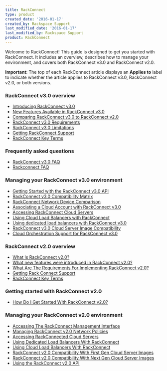 ```yaml
---
title: RackConnect
type: product
created_date: '2016-01-17'
created_by: Rackspace Support
last_modified_date: '2016-01-17'
last_modified_by: Rackspace Support
product: RackConnect
---
```


Welcome to RackConnect! This guide is designed to get you started with
RackConnect. It includes an overview, describes how to manage your
environment, and covers both RackConnect v3.0 and RackConnect v2.0.

**Important**: The top of each RackConnect article displays an **Applies
to** label to indicate whether the article applies to RackConnect v3.0,
RackConnect v2.0, or both versions.

###  RackConnect v3.0 overview

-   [Introducing RackConnect
    v3.0](/how-to/introducing-rackconnect-v30)
-   [New Features Available in RackConnect
    v3.0](/how-to/new-features-available-in-rackconnect-v30)
-   [Comparing RackConnect v3.0 to RackConnect
    v2.0](/how-to/comparing-rackconnect-v30-and-rackconnect-v20)
-   [RackConnect v3.0
    Requirements](/how-to/rackconnect-v30-requirements)
-   [RackConnect v3.0
    Limitations](/how-to/rackconnect-v30-limitations)
-   [Getting RackConnect
    Support](/how-to/getting-rackconnect-support)
-   [RackConnect Key
    Terms](/how-to/rackconnect-key-terms)

###  Frequently asked questions

-   [RackConnect v3.0
    FAQ](/how-to/rackconnect-v30-faq)
-   [Rackconnect FAQ](/how-to/rackconnect)

###  Managing your RackConnect v3.0 environment

-   [Getting Started with the RackConnect v3.0
    API](/how-to/getting-started-with-the-rackconnect-v30-api)
-   [RackConnect v3.0 Compatibility
    Matrix](/how-to/rackconnect-v30-compatibility)
-   [RackConnect Network Device
    Comparison](/how-to/rackconnect-network-device-comparison)
-   [Associating a Cloud Account with RackConnect
    v3.0](/how-to/associating-a-cloud-account-with-rackconnect-v30)
-   [Accessing RackConnect Cloud
    Servers](/how-to/accessing-rackconnect-cloud-servers)
-   [Using Cloud Load Balancers with
    RackConnect](/how-to/using-cloud-load-balancers-with-rackconnect)
-   [Using dedicated load balancers with RackConnect
    v3.0](/how-to/using-dedicated-load-balancers-with-rackconnect-v20-v30)
-   [RackConnect v3.0 Cloud Server Image
    Compatibility](/how-to/rackconnect-v30-cloud-server-image-compatibility)
-   [Cloud Orchestration Support for RackConnect
    v3.0](/how-to/cloud-orchestration-support-for-rackconnect-v30)

###  RackConnect v2.0 overview

-   [What Is RackConnect
    v2.0?](/how-to/what-is-rackconnect-v20)
-   [What new features were introduced in RackConnect
    v2.0?](/how-to/features-introduced-in-rackconnect-v20)
-   [What Are The Requirements For Implementing RackConnect
    v2.0?](/how-to/rackconnect-v20-requirements)
-   [Getting Rack Connect
    Support](/how-to/getting-rackconnect-support)
-   [RackConnect Key
    Terms](/how-to/rackconnect-key-terms)

###  Getting started with RackConnect v2.0

-   [How Do I Get Started With RackConnect
    v2.0?](/how-to/getting-started-with-rackconnect-v20)

###  Managing your RackConnect v2.0 environment

-   [Accessing The RackConnect Management
    Interface](/how-to/accessing-the-rackconnect-management-interface)
-   [Managing RackConnect v2.0 Network
    Policies](/how-to/managing-rackconnect-v20-network-policies)
-   [Accessing RackConnected Cloud
    Servers](/how-to/accessing-rackconnect-cloud-servers)
-   [Using Dedicated Load Balancers With
    RackConnect](/how-to/using-dedicated-load-balancers-with-rackconnect-v20)
-   [Using Cloud Load Balancers With
    RackConnect](/how-to/using-cloud-load-balancers-with-rackconnect)
-   [RackConnect v2.0 Compatibility With First Gen Cloud Server
    Images](/how-to/cloud-server-images-for-use-with-rackconnect-v20)
-   [RackConnect v2.0 Compatibility With Next Gen Cloud Server
    Images](/how-to/rackconnect-v20-compatibility-with-cloud-servers-images)
-   [Using the RackConnect v2.0
    API](/how-to/the-rackconnect-v20-api)
